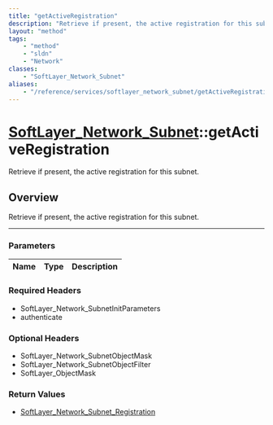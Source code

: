```yaml
---
title: "getActiveRegistration"
description: "Retrieve if present, the active registration for this subnet."
layout: "method"
tags:
    - "method"
    - "sldn"
    - "Network"
classes:
    - "SoftLayer_Network_Subnet"
aliases:
    - "/reference/services/softlayer_network_subnet/getActiveRegistration"
---
```

# [SoftLayer_Network_Subnet](/reference/services/SoftLayer_Network_Subnet)::getActiveRegistration

Retrieve if present, the active registration for this subnet.


## Overview 
Retrieve if present, the active registration for this subnet.

-----

### Parameters 
|Name | Type | Description |
| --- | --- | --- |


### Required Headers
* SoftLayer_Network_SubnetInitParameters
* authenticate


### Optional Headers
* SoftLayer_Network_SubnetObjectMask
* SoftLayer_Network_SubnetObjectFilter
* SoftLayer_ObjectMask

### Return Values
* <a href='/reference/datatypes/SoftLayer_Network_Subnet_Registration'>SoftLayer_Network_Subnet_Registration </a>




